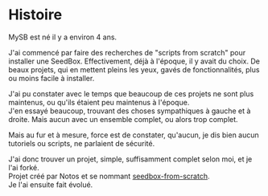 # Histoire

MySB est né il y a environ 4 ans.

J'ai commencé par faire des recherches de "scripts from scratch" pour installer une SeedBox. Effectivement, déjà à l'époque, il y avait du choix. De beaux projets, qui en mettent pleins les yeux, gavés de fonctionnalités, plus ou moins facile à installer.

J'ai pu constater avec le temps que beaucoup de ces projets ne sont plus maintenus, ou qu'ils étaient peu maintenus à l'époque.  
J'en essayé beaucoup, trouvant des choses sympathiques à gauche et à droite. Mais aucun avec un ensemble complet, ou alors trop complet.

Mais au fur et à mesure, force est de constater, qu'aucun, je dis bien aucun tutoriels ou scripts, ne parlaient de sécurité.

J'ai donc trouver un projet, simple, suffisamment complet selon moi, et je l'ai forké.  
Projet créé par Notos et se nommant [seedbox-from-scratch](https://github.com/Notos/seedbox-from-scratch).  
Je l'ai ensuite fait évolué.

